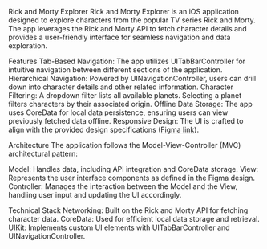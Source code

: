 Rick and Morty Explorer
Rick and Morty Explorer is an iOS application designed to explore characters from the popular TV series Rick and Morty. The app leverages the Rick and Morty API to fetch character details and provides a user-friendly interface for seamless navigation and data exploration.

Features
Tab-Based Navigation: The app utilizes UITabBarController for intuitive navigation between different sections of the application.
Hierarchical Navigation: Powered by UINavigationController, users can drill down into character details and other related information.
Character Filtering: A dropdown filter lists all available planets. Selecting a planet filters characters by their associated origin.
Offline Data Storage: The app uses CoreData for local data persistence, ensuring users can view previously fetched data offline.
Responsive Design: The UI is crafted to align with the provided design specifications ([Figma link](https://www.figma.com/file/izqUFxs6GfORR6NPAAon3k/Untitled?type=design&node-id=0%3A1&mode=design&t=rG9gJ7tjSGDtgN6b-1)).

Architecture
The application follows the Model-View-Controller (MVC) architectural pattern:

Model: Handles data, including API integration and CoreData storage.
View: Represents the user interface components as defined in the Figma design.
Controller: Manages the interaction between the Model and the View, handling user input and updating the UI accordingly.

Technical Stack
Networking: Built on the Rick and Morty API for fetching character data.
CoreData: Used for efficient local data storage and retrieval.
UIKit: Implements custom UI elements with UITabBarController and UINavigationController.
